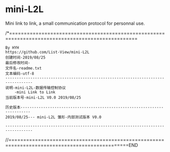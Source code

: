 # mini-L2L
Mini link to link, a small communication protocol for personnal use.


/*==================================================================================================

	By HYH 
	https://github.com/List-View/mini-L2L
	创建时间-2019/08/25
	最后修改时间-
	文件名-readme.txt
	文本编码-utf-8
	----------------------------------------------------------------------------------
	说明-mini-L2L-数据传输控制协议
		-mini Link to Link
	当前版本号-mini-L2L V0.0 2019/08/25
	
	历史版本--------------------------------------------------------------------------
	2019/08/25--- mini-L2L 雏形-内部测试版本 V0.0
	
	----------------------------------------------------------------------------------
	
//===============================================================================================END



